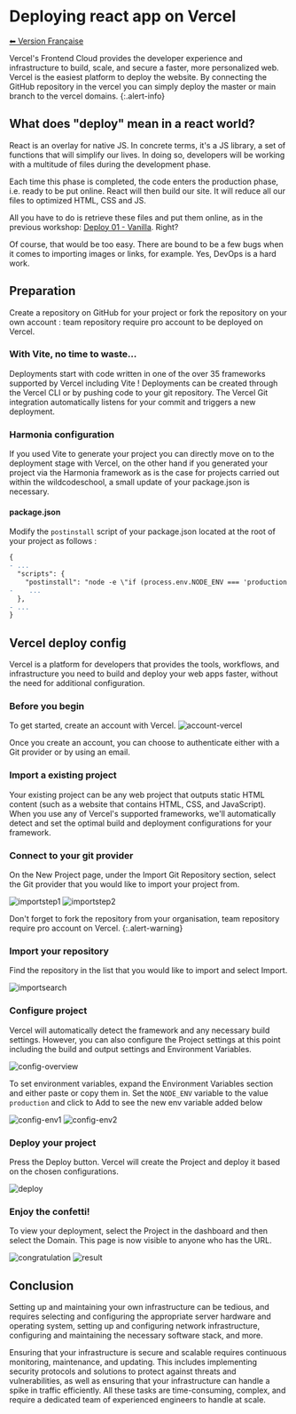 # Deploying react app on Vercel

[⬅ Version Française](./README-FR)

Vercel's Frontend Cloud provides the developer experience and infrastructure to build, scale, and secure a faster, more personalized web. Vercel is the easiest platform to deploy the website. By connecting the GitHub repository in the vercel you can simply deploy the master or main branch to the vercel domains.
{:.alert-info}

## What does "deploy" mean in a react world?

React is an overlay for native JS. In concrete terms, it's a JS library, a set of functions that will simplify our lives. In doing so, developers will be working with a multitude of files during the development phase.

Each time this phase is completed, the code enters the production phase, i.e. ready to be put online. React will then build our site. It will reduce all our files to optimized HTML, CSS and JS.

All you have to do is retrieve these files and put them online, as in the previous workshop: [Deploy 01 - Vanilla](https://wildcodeschool.github.io/workshop-deploy-vanilla/README-FR). Right?

Of course, that would be too easy. There are bound to be a few bugs when it comes to importing images or links, for example. Yes, DevOps is a hard work.

## Preparation

Create a repository on GitHub for your project or fork the repository on your own account : team repository require pro account to be deployed on Vercel.

### With Vite, no time to waste...

Deployments start with code written in one of the over 35 frameworks supported by Vercel including Vite ! Deployments can be created through the Vercel CLI or by pushing code to your git repository. The Vercel Git integration automatically listens for your commit and triggers a new deployment.

### Harmonia configuration

If you used Vite to generate your project you can directly move on to the deployment stage with Vercel, on the other hand if you generated your project via the Harmonia framework as is the case for projects carried out within the wildcodeschool, a small update of your package.json is necessary.

#### package.json

Modify the `postinstall` script of your package.json located at the root of your project as follows :

```diff
{
- ...
  "scripts": {
    "postinstall": "node -e \"if (process.env.NODE_ENV === 'production'){process.exit(1)} \" || husky install",
-    ...
  },
- ...
}
```

## Vercel deploy config

Vercel is a platform for developers that provides the tools, workflows, and infrastructure you need to build and deploy your web apps faster, without the need for additional configuration.

### Before you begin

To get started, create an account with Vercel. 
![account-vercel](./assets/account.jpeg)

Once you create an account, you can choose to authenticate either with a Git provider or by using an email.

### Import a existing project

Your existing project can be any web project that outputs static HTML content (such as a website that contains HTML, CSS, and JavaScript). When you use any of Vercel's supported frameworks, we'll automatically detect and set the optimal build and deployment configurations for your framework.

### Connect to your git provider

On the New Project page, under the Import Git Repository section, select the Git provider that you would like to import your project from.

![importstep1](./assets/import.png) ![importstep2](./assets/import2.png)

Don't forget to fork the repository from your organisation, team repository require pro account on Vercel.
{:.alert-warning}

### Import your repository

Find the repository in the list that you would like to import and select Import.

![importsearch](./assets/importsearch.png)

### Configure project

Vercel will automatically detect the framework and any necessary build settings. However, you can also configure the Project settings at this point including the build and output settings and Environment Variables.

![config-overview](./assets/configoverview.png)

To set environment variables, expand the Environment Variables section and either paste or copy them in. Set the `NODE_ENV` variable to the value `production` and click to Add to see the new env variable added below

![config-env1](./assets/configenv1.png)
![config-env2](./assets/configenv2.png)

### Deploy your project

Press the Deploy button. Vercel will create the Project and deploy it based on the chosen configurations.

![deploy](./assets/deploy.png)

### Enjoy the confetti!

To view your deployment, select the Project in the dashboard and then select the Domain. This page is now visible to anyone who has the URL.

![congratulation](./assets/congrat.png)
![result](./assets/result.png)


## Conclusion

Setting up and maintaining your own infrastructure can be tedious, and requires selecting and configuring the appropriate server hardware and operating system, setting up and configuring network infrastructure, configuring and maintaining the necessary software stack, and more.

Ensuring that your infrastructure is secure and scalable requires continuous monitoring, maintenance, and updating. This includes implementing security protocols and solutions to protect against threats and vulnerabilities, as well as ensuring that your infrastructure can handle a spike in traffic efficiently. All these tasks are time-consuming, complex, and require a dedicated team of experienced engineers to handle at scale.


